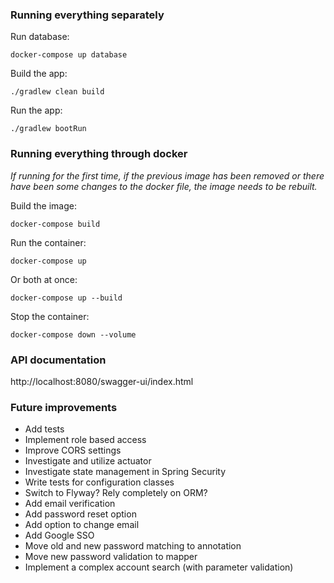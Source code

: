 ### Running everything separately

Run database:

`docker-compose up database`

Build the app:

`./gradlew clean build`

Run the app:

`./gradlew bootRun`

### Running everything through docker

_If running for the first time, if the previous image has been removed or there have been some changes to the docker file, the image needs to be rebuilt._

Build the image:

`docker-compose build`

Run the container:

`docker-compose up`

Or both at once:

`docker-compose up --build`

Stop the container:

`docker-compose down --volume`

### API documentation

http://localhost:8080/swagger-ui/index.html

### Future improvements

- Add tests
- Implement role based access
- Improve CORS settings
- Investigate and utilize actuator
- Investigate state management in Spring Security
- Write tests for configuration classes
- Switch to Flyway? Rely completely on ORM?
- Add email verification
- Add password reset option
- Add option to change email
- Add Google SSO
- Move old and new password matching to annotation
- Move new password validation to mapper
- Implement a complex account search (with parameter validation)
